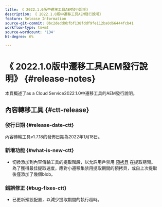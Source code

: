 ```yaml
---
title: 《 2022.1.0版中遷移工具AEM發行說明》
description: 《 2022.1.0版中遷移工具AEM發行說明》
feature: Release Information
source-git-commit: 0bc2dedd9bfbf138fddf9fe112ba0d66444fcb41
workflow-type: tm+mt
source-wordcount: '134'
ht-degree: 6%

---
```



# 《 2022.1.0版中遷移工具AEM發行說明》 {#release-notes}

本頁概述了as a Cloud Service2022.1.0中遷移工具的AEM發行說明。

## 內容轉移工具 {#ctt-release}

### 發行日期 {#release-date-ctt}

內容傳輸工具v1.7.18的發佈日期為2022年1月18日。

### 新增功能 {#what-is-new-ctt}

* 切換添加到內容傳輸工具的提取階段，以允許用戶禁用 [預拷貝](https://experienceleague.adobe.com/docs/experience-manager-cloud-service/moving/cloud-migration/content-transfer-tool/handling-large-content-repositories.html?lang=en) 在提取期間。 為了獲得最佳提取速度，應對小遷移集禁用提取期間的預拷貝，或自上次提取後僅添加了幾個blob。

### 錯誤修正 {#bug-fixes-ctt}

* 已更新預設配置，以減少提取期間的執行超時。
